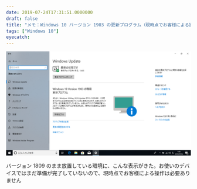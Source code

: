 ```yaml
---
date: 2019-07-24T17:31:51.0000000
draft: false
title: "メモ：Windows 10 バージョン 1903 の更新プログラム（現時点でお客様による操作は必要ありません）"
tags: ["Windows 10"]
eyecatch: 
---
```

<p><span itemscope itemtype="http://schema.org/Photograph"><img src="20190724172431.png" alt="f:id:daruyanagi:20190724172431p:plain" title="f:id:daruyanagi:20190724172431p:plain" class="hatena-fotolife" itemprop="image"></span></p><p>バージョン 1809 のまま放置している環境に、こんな表示がきた。お使いのデバイスではまだ準備が完了していないので、現時点でお客様による操作は必要ありません</p>
